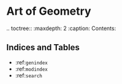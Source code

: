 # Art of Geometry

.. toctree::
   :maxdepth: 2
   :caption: Contents:



## Indices and Tables

- :ref:`genindex`
- :ref:`modindex`
- :ref:`search`
